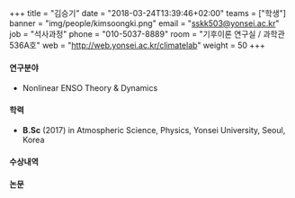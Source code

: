 +++
title = "김승기"
date = "2018-03-24T13:39:46+02:00"
teams = ["학생"]
banner = "img/people/kimsoongki.png"
email = "sskk503@yonsei.ac.kr"
job = "석사과정"
phone = "010-5037-8889"
room = "기후이론 연구실 / 과학관 536A호"
web = "http://web.yonsei.ac.kr/climatelab"
weight = 50
+++

#### 연구분야
+ Nonlinear ENSO Theory & Dynamics

#### 학력
 + **B.Sc** (2017) in Atmospheric Science, Physics, Yonsei University, Seoul, Korea

#### 수상내역


#### 논문
